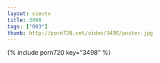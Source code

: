 ```yaml
--- 
layout: sieutv
title: 3498
tags: ["003"]
thumb: http://porn720.net/video/3498/poster.jpg
---
```

{% include porn720 key="3498" %} 
